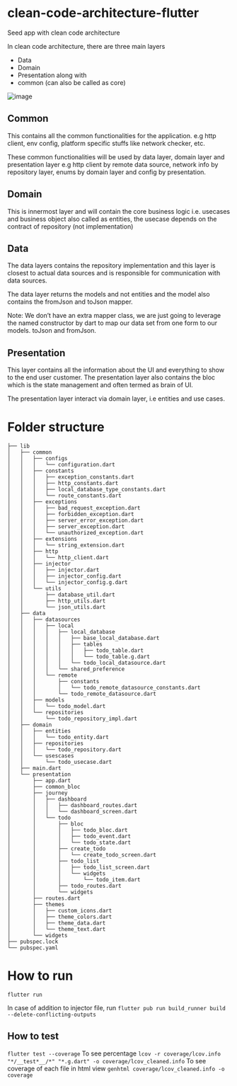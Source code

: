 # clean-code-architecture-flutter

Seed app with clean code architecture

In clean code architecture, there are three main layers

- Data
- Domain
- Presentation
  along with
- common (can also be called as core)

![image](https://user-images.githubusercontent.com/25193983/112195232-b8665d80-8c2f-11eb-83cb-e362b8bff420.png)

## Common

This contains all the common functionalities for the application.
e.g http client, env config, platform specific stuffs like network checker, etc.

These common functionalities will be used by data layer, domain layer and presentation layer
e.g http client by remote data source, network info by repository layer, enums by
domain layer and config by presentation.

## Domain

This is innermost layer and will contain the core business logic i.e. usecases and business object also called as entities, the usecase depends on the contract of repository (not implementation)

## Data

The data layers contains the repository implementation and this layer is closest to actual data sources and is responsible for communication with data sources.

The data layer returns the models and not entities and the model also contains the fromJson and toJson mapper.

Note: We don’t have an extra mapper class, we are just going to leverage the named constructor by dart to map our data set from one form to our models. toJson and fromJson.

## Presentation

This layer contains all the information about the UI and everything to show to the end user customer. The presentation layer also contains the bloc which is the state management and often termed as brain of UI.

The presentation layer interact via domain layer, i.e entities and use cases.

# Folder structure

```
├── lib
│   ├── common
│   │   ├── configs
│   │   │   └── configuration.dart
│   │   ├── constants
│   │   │   ├── exception_constants.dart
│   │   │   ├── http_constants.dart
│   │   │   ├── local_database_type_constants.dart
│   │   │   └── route_constants.dart
│   │   ├── exceptions
│   │   │   ├── bad_request_exception.dart
│   │   │   ├── forbidden_exception.dart
│   │   │   ├── server_error_exception.dart
│   │   │   ├── server_exception.dart
│   │   │   └── unauthorized_exception.dart
│   │   ├── extensions
│   │   │   └── string_extension.dart
│   │   ├── http
│   │   │   └── http_client.dart
│   │   ├── injector
│   │   │   ├── injector.dart
│   │   │   ├── injector_config.dart
│   │   │   └── injector_config.g.dart
│   │   └── utils
│   │       ├── database_util.dart
│   │       ├── http_utils.dart
│   │       └── json_utils.dart
│   ├── data
│   │   ├── datasources
│   │   │   ├── local
│   │   │   │   ├── local_database
│   │   │   │   │   ├── base_local_database.dart
│   │   │   │   │   ├── tables
│   │   │   │   │   │   ├── todo_table.dart
│   │   │   │   │   │   └── todo_table.g.dart
│   │   │   │   │   └── todo_local_datasource.dart
│   │   │   │   └── shared_preference
│   │   │   └── remote
│   │   │       ├── constants
│   │   │       │   └── todo_remote_datasource_constants.dart
│   │   │       └── todo_remote_datasource.dart
│   │   ├── models
│   │   │   └── todo_model.dart
│   │   └── repositories
│   │       └── todo_repository_impl.dart
│   ├── domain
│   │   ├── entities
│   │   │   └── todo_entity.dart
│   │   ├── repositories
│   │   │   └── todo_repository.dart
│   │   └── usescases
│   │       └── todo_usecase.dart
│   ├── main.dart
│   └── presentation
│       ├── app.dart
│       ├── common_bloc
│       ├── journey
│       │   ├── dashboard
│       │   │   ├── dashboard_routes.dart
│       │   │   └── dashboard_screen.dart
│       │   └── todo
│       │       ├── bloc
│       │       │   ├── todo_bloc.dart
│       │       │   ├── todo_event.dart
│       │       │   └── todo_state.dart
│       │       ├── create_todo
│       │       │   └── create_todo_screen.dart
│       │       ├── todo_list
│       │       │   ├── todo_list_screen.dart
│       │       │   └── widgets
│       │       │       └── todo_item.dart
│       │       ├── todo_routes.dart
│       │       └── widgets
│       ├── routes.dart
│       ├── themes
│       │   ├── custom_icons.dart
│       │   ├── theme_colors.dart
│       │   ├── theme_data.dart
│       │   └── theme_text.dart
│       └── widgets
├── pubspec.lock
└── pubspec.yaml

```

# How to run

`flutter run`

In case of addition to injector file,
run `flutter pub run build_runner build --delete-conflicting-outputs`

## How to test

`flutter test --coverage`
To see percentage
`lcov -r coverage/lcov.info "*/__test*__/*" "*.g.dart" -o coverage/lcov_cleaned.info`
To see coverage of each file in html view
`genhtml coverage/lcov_cleaned.info -o coverage`